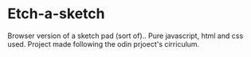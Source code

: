 # Etch-a-sketch
Browser version of a sketch pad (sort of)..
Pure javascript, html and css used.
Project made following the odin prjoect's cirriculum.
